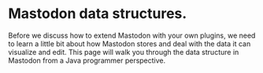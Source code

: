 # Mastodon data structures.

Before we discuss how to extend Mastodon with your own plugins, we need to learn a little bit about how Mastodon stores and deal with the data it can visualize and edit.
This page will walk you through the data structure in Mastodon from a Java programmer perspective. 



